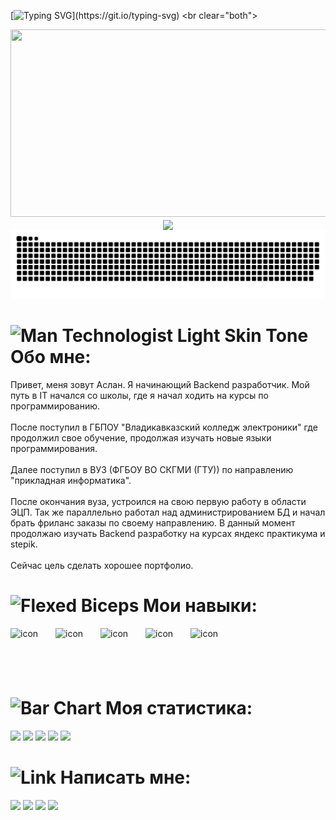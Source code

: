 [![Typing SVG](https://readme-typing-svg.demolab.com?font=Merienda&size=35&duration=3500&pause=700&color=f75c7e&center=true&vCenter=true&height=75&width=1300px&lines=Hello+There+!;Welcome+To+My+Profile+!;)](https://git.io/typing-svg)
<br clear="both">

<div align="center">
  <img height="300" width="600" src="https://user-images.githubusercontent.com/74038190/225813708-98b745f2-7d22-48cf-9150-083f1b00d6c9.gif"  />
</div>


<div align="center">
<img src="https://komarev.com/ghpvc/?username=Aslanb3rk&&style=flat-square" align="center" />
</div>  
<picture>
  <source media="(prefers-color-scheme: dark)" srcset="https://raw.githubusercontent.com/platane/platane/output/github-contribution-grid-snake-dark.svg">
  <source media="(prefers-color-scheme: light)" srcset="https://raw.githubusercontent.com/platane/platane/output/github-contribution-grid-snake.svg">
  <img alt="github contribution grid snake animation" src="https://raw.githubusercontent.com/platane/platane/output/github-contribution-grid-snake.svg">
</picture>


# <img src="https://user-images.githubusercontent.com/74038190/226127923-0e8b7792-7b3c-462b-951b-63c96ba1a5af.gif" alt="Man Technologist Light Skin Tone" width="25" height="25" /> Обо мне:
Привет, меня зовут Аслан. Я начинающий Backend разработчик. Мой путь в IT начался со школы, где я начал ходить на курсы по программированию.<br><br> После поступил в ГБПОУ "Владикавказский колледж электроники" где продолжил свое обучение, продолжая изучать новые языки программирования.<br><br> Далее поступил в ВУЗ (ФГБОУ ВО СКГМИ (ГТУ)) по направлению "прикладная информатика".<br><br> После окончания вуза, устроился на свою первую работу в области ЭЦП. Так же параллельно работал над администрированием БД и начал брать фриланс заказы по своему направлению. В данный момент продолжаю изучать Backend разработку на курсах яндекс практикума и stepik.<br>
<br>Сейчас цель сделать хорошее портфолио. 


# <img src="https://user-images.githubusercontent.com/74038190/212284087-bbe7e430-757e-4901-90bf-4cd2ce3e1852.gif" alt="Flexed Biceps" width="25" height="25" /> Мои навыки: 

<div style="display: flex; align-items: flex-start;"><img src="https://techstack-generator.vercel.app/python-icon.svg" alt="icon" width="72" height="72" /><img src="https://techstack-generator.vercel.app/js-icon.svg" alt="icon" width="72" height="72" /><img src="https://techstack-generator.vercel.app/csharp-icon.svg" alt="icon" width="72" height="72" /><img src="https://techstack-generator.vercel.app/cpp-icon.svg" alt="icon" width="72" height="72" /><img src="https://techstack-generator.vercel.app/mysql-icon.svg" alt="icon" width="72" height="72" /></div>

# <img src="https://raw.githubusercontent.com/Tarikul-Islam-Anik/Animated-Fluent-Emojis/master/Emojis/Objects/Bar%20Chart.png" alt="Bar Chart" width="25" height="25" /> Моя статистика:  
![](http://github-profile-summary-cards.vercel.app/api/cards/profile-details?username=Aslanb3rk&theme=dracula)
![](http://github-profile-summary-cards.vercel.app/api/cards/repos-per-language?username=Aslanb3rk&theme=dracula)
![](http://github-profile-summary-cards.vercel.app/api/cards/most-commit-language?username=Aslanb3rk&theme=dracula)
![](http://github-profile-summary-cards.vercel.app/api/cards/stats?username=Aslanb3rk&theme=dracula)
![](http://github-profile-summary-cards.vercel.app/api/cards/productive-time?username=Aslanb3rk&theme=dracula&utcOffset=8)
<br/>


  
# <img src="https://raw.githubusercontent.com/Tarikul-Islam-Anik/Animated-Fluent-Emojis/master/Emojis/Objects/Link.png" alt="Link" width="25" height="25" />  Написать мне:

<a href="https://t.me/+04eG4Df0h7s5MjVi"><img src="https://img.shields.io/badge/Telegram-2CA5E0?style=for-the-badge&logo=telegram&logoColor=white"   ></a> 
<a href="https://discord.com/invite/bhdnMZ6YDj"><img src="https://img.shields.io/badge/Discord-5865F2?style=for-the-badge&logo=discord&logoColor=white"  ></a> 
<a href="https://vk.com/aslanberk"><img src="https://img.shields.io/badge/вконтакте-%232E87FB.svg?&style=for-the-badge&logo=vk&logoColor=white" ></a>   <a href="mailto:aslanberkw@gmail.com"><img src="https://img.shields.io/badge/Gmail-D14836?style=for-the-badge&logo=gmail&logoColor=white" ></a>   


